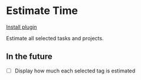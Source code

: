 # Estimate Time

[Install plugin](omnifocus:///omnijs-install?path=https://github.com/mmaer/omnifocus-scripts/raw/update_readme/scripts/estimateTime/estimateTime.omnifocusjs.zip)

Estimate all selected tasks and projects.

## In the future

- [ ] Display how much each selected tag is estimated
